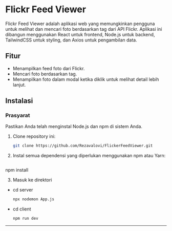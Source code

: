 # Flickr Feed Viewer

Flickr Feed Viewer adalah aplikasi web yang memungkinkan pengguna untuk melihat dan mencari foto berdasarkan tag dari API Flickr. Aplikasi ini dibangun menggunakan React untuk frontend, Node.js untuk backend, TailwindCSS untuk styling, dan Axios untuk pengambilan data.

## Fitur

- Menampilkan feed foto dari Flickr.
- Mencari foto berdasarkan tag.
- Menampilkan foto dalam modal ketika diklik untuk melihat detail lebih lanjut.

## Instalasi

### Prasyarat

Pastikan Anda telah menginstal Node.js dan npm di sistem Anda.

1. Clone repository ini:

   ```bash
   git clone https://github.com/Rezavalovi/FlickerFeedViewer.git
   
2. Instal semua dependensi yang diperlukan menggunakan npm atau Yarn:
   ```bash
  npm install
  
3. Masuk ke direktori
  - cd server
     ```bash
     npx nodemon App.js
     ```

  - cd client
    ```bash
    npm run dev
    ```

--------------------------------------------------------------------------------------



